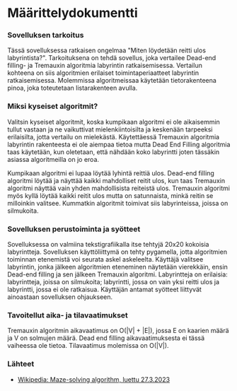# Määrittelydokumentti

### Sovelluksen tarkoitus
Tässä sovelluksessa ratkaisen ongelmaa "Miten löydetään reitti ulos labyrintista?". Tarkoituksena on tehdä sovellus, joka vertailee Dead-end filling- ja Tremauxin algoritmia labyrintin ratkaisemisessa. Vertailun kohteena on siis algoritmien erilaiset toimintaperiaatteet labyrintin ratkaisemisessa. Molemmissa algoritmeissaa käytetään tietorakenteena pinoa, joka toteutetaan listarakenteen avulla.

### Miksi kyseiset algoritmit?
Valitsin kyseiset algoritmit, koska kumpikaan algoritmi ei ole aikaisemmin tullut vastaan ja ne vaikuttivat mielenkiintoisilta ja keskenään tarpeeksi erilaisilta, jotta vertailu on mielekästä. Käytettäessä Tremauxin algoritmia labyrintin rakenteesta ei ole aiempaa tietoa mutta Dead End Filling algoritmia taas käytetään, kun oletetaan, että nähdään koko labyrintti joten tässäkin asiassa algoritmeilla on jo eroa.

Kumpikaan algoritmi ei lupaa löytää lyhintä reittiä ulos. Dead-end filling algoritmi löytää ja näyttää kaikki mahdolliset reitit ulos, kun taas Tremauxin algoritmi näyttää vain yhden mahdollisista reiteistä ulos. Tremauxin algoritmi myös kyllä löytää kaikki reitit ulos mutta on satunnaista, minkä reitin se milloinkin valitsee. Kummatkin algoritmit toimivat siis labyrinteissa, joissa on silmukoita.

### Sovelluksen perustoiminta ja syötteet
Sovelluksessa on valmiina tekstigrafiikalla itse tehtyjä 20x20 kokoisia labyrintteja. Sovelluksen käyttöliittymä on tehty pygamella, jotta algoritmien toiminnan etenemistä voi seurata askel askeleelta. Käyttäjä valitsee labyrintin, jonka jälkeen algoritmien eteneminen näytetään vierekkäin, ensin Dead-end filling ja sen jälkeen Tremauxin algoritmi. Labyrintteja on erilaisia: labyrintteja, joissa on silmukoita; labyrintti, jossa on vain yksi reitti ulos ja labyrintti, jossa ei ole ratkaisua. Käyttäjän antamat syötteet liittyvät ainoastaan sovelluksen ohjaukseen.

### Tavoitellut aika- ja tilavaatimukset
Tremauxin algoritmin aikavaatimus on O(|V| + |E|), jossa E on kaarien määrä ja V on solmujen määrä. Dead end filling aikavaatimuksesta ei tässä vaiheessa
ole tietoa. Tilavaatimus molemissa on O(|V|).

### Lähteet
- [Wikipedia: Maze-solving algorithm, luettu 27.3.2023](https://en.wikipedia.org/wiki/Maze-solving_algorithm)
